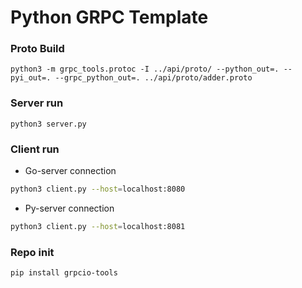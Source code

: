 # Python GRPC Template

### Proto Build
    python3 -m grpc_tools.protoc -I ../api/proto/ --python_out=. --pyi_out=. --grpc_python_out=. ../api/proto/adder.proto

### Server run
    python3 server.py

### Client run
- Go-server connection
```bash
python3 client.py --host=localhost:8080
```
- Py-server connection
```bash
python3 client.py --host=localhost:8081
```

### Repo init
    pip install grpcio-tools
